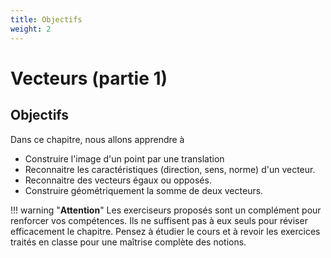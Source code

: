 ```yaml
---
title: Objectifs
weight: 2
---
```


# Vecteurs (partie 1)

## Objectifs

Dans ce chapitre, nous allons apprendre à

* Construire l'image d'un point par une translation
* Reconnaitre les caractéristiques (direction, sens, norme) d'un vecteur.
* Reconnaitre des vecteurs égaux ou opposés.
* Construire géométriquement la somme de deux vecteurs. 

!!! warning "**Attention**" 
    Les exerciseurs proposés sont un complément pour renforcer vos compétences. Ils ne suffisent pas à eux seuls pour réviser efficacement le chapitre. Pensez à étudier le cours et à revoir les exercices traités en classe pour une maîtrise complète des notions.